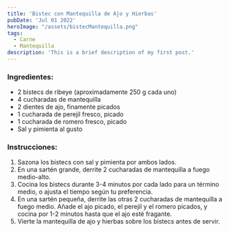 ```yaml
---
title: 'Bistec con Mantequilla de Ajo y Hierbas'
pubDate: 'Jul 01 2022'
heroImage: "/assets/bistecMantequilla.png"
tags: 
  - Carne
  - Mantequilla
description: 'This is a brief description of my first post.'
---
```


### Ingredientes:
- 2 bistecs de ribeye (aproximadamente 250 g cada uno)
- 4 cucharadas de mantequilla
- 2 dientes de ajo, finamente picados
- 1 cucharada de perejil fresco, picado
- 1 cucharada de romero fresco, picado
- Sal y pimienta al gusto

### Instrucciones:
1. Sazona los bistecs con sal y pimienta por ambos lados.
2. En una sartén grande, derrite 2 cucharadas de mantequilla a fuego medio-alto.
3. Cocina los bistecs durante 3-4 minutos por cada lado para un término medio, o ajusta el tiempo según tu preferencia.
4. En una sartén pequeña, derrite las otras 2 cucharadas de mantequilla a fuego medio. Añade el ajo picado, el perejil y el romero picados, y cocina por 1-2 minutos hasta que el ajo esté fragante.
5. Vierte la mantequilla de ajo y hierbas sobre los bistecs antes de servir.